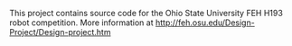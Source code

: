 This project contains source code for the Ohio State University FEH H193 robot competition. More information at http://feh.osu.edu/Design-Project/Design-project.htm